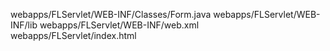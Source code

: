 webapps/FLServlet/WEB-INF/Classes/Form.java
webapps/FLServlet/WEB-INF/lib
webapps/FLServlet/WEB-INF/web.xml
webapps/FLServlet/index.html
